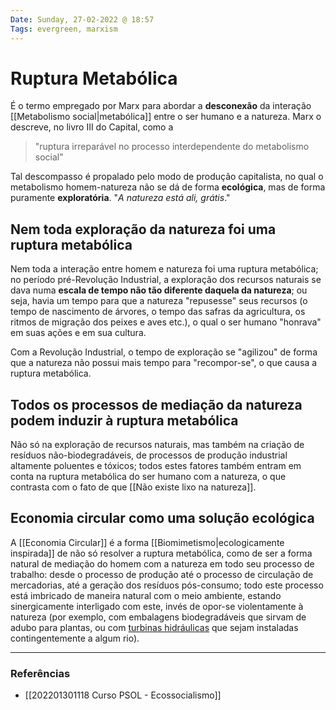 ```yaml
---
Date: Sunday, 27-02-2022 @ 18:57
Tags: evergreen, marxism
---
```

# Ruptura Metabólica
É o termo empregado por Marx para abordar a **desconexão** da interação [[Metabolismo social|metabólica]] entre o ser humano e a natureza. Marx o descreve, no livro III do Capital, como a
> "ruptura irreparável no processo interdependente do metabolismo social"

Tal descompasso é propalado pelo modo de produção capitalista, no qual o metabolismo homem-natureza não se dá de forma **ecológica**, mas de forma puramente **exploratória**. "*A natureza está ali, grátis*."

## Nem toda exploração da natureza foi uma ruptura metabólica
Nem toda a interação entre homem e natureza foi uma ruptura metabólica; no período pré-Revolução Industrial, a exploração dos recursos naturais se dava numa **escala de tempo não tão diferente daquela da natureza**; ou seja, havia um tempo para que a natureza "repusesse" seus recursos (o tempo de nascimento de árvores, o tempo das safras da agricultura, os ritmos de migração dos peixes e aves etc.), o qual o ser humano "honrava" em suas ações e em sua cultura. 

Com a Revolução Industrial, o tempo de exploração se "agilizou" de forma que a natureza não possui mais tempo para "recompor-se", o que causa a ruptura metabólica.

## Todos os processos de mediação da natureza podem induzir à ruptura metabólica
Não só na exploração de recursos naturais, mas também na criação de resíduos não-biodegradáveis, de processos de produção industrial altamente poluentes e tóxicos; todos estes fatores também entram em conta na ruptura metabólica do ser humano com a natureza, o que contrasta com o fato de que [[Não existe lixo na natureza]].

## Economia circular como uma solução ecológica
A [[Economia Circular]] é a forma [[Biomimetismo|ecologicamente inspirada]] de não só resolver a ruptura metabólica, como de ser a forma natural de mediação do homem com a natureza em todo seu processo de trabalho: desde o processo de produção até o processo de circulação de mercadorias, até a geração dos resíduos pós-consumo; todo este processo está imbricado de maneira natural com o meio ambiente, estando sinergicamente interligado com este, invés de opor-se violentamente à natureza (por exemplo, com embalagens biodegradáveis que sirvam de adubo para plantas, ou com [turbinas hidráulicas](https://www.youtube.com/watch?v=4fiqXGkaomw) que sejam instaladas contingentemente a algum rio). 

---
### Referências
- [[202201301118 Curso PSOL - Ecossocialismo]]